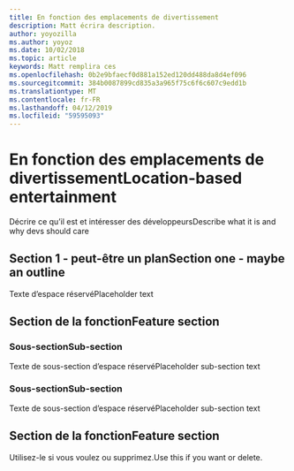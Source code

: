 ```yaml
---
title: En fonction des emplacements de divertissement
description: Matt écrira description.
author: yoyozilla
ms.author: yoyoz
ms.date: 10/02/2018
ms.topic: article
keywords: Matt remplira ces
ms.openlocfilehash: 0b2e9bfaecf0d881a152ed120dd488da8d4ef096
ms.sourcegitcommit: 384b0087899cd835a3a965f75c6f6c607c9edd1b
ms.translationtype: MT
ms.contentlocale: fr-FR
ms.lasthandoff: 04/12/2019
ms.locfileid: "59595093"
---
```

# <a name="location-based-entertainment"></a><span data-ttu-id="0be53-104">En fonction des emplacements de divertissement</span><span class="sxs-lookup"><span data-stu-id="0be53-104">Location-based entertainment</span></span>

<span data-ttu-id="0be53-105">Décrire ce qu’il est et intéresser des développeurs</span><span class="sxs-lookup"><span data-stu-id="0be53-105">Describe what it is and why devs should care</span></span>

## <a name="section-one---maybe-an-outline"></a><span data-ttu-id="0be53-106">Section 1 - peut-être un plan</span><span class="sxs-lookup"><span data-stu-id="0be53-106">Section one - maybe an outline</span></span>

<span data-ttu-id="0be53-107">Texte d’espace réservé</span><span class="sxs-lookup"><span data-stu-id="0be53-107">Placeholder text</span></span>

## <a name="feature-section"></a><span data-ttu-id="0be53-108">Section de la fonction</span><span class="sxs-lookup"><span data-stu-id="0be53-108">Feature section</span></span>

### <a name="sub-section"></a><span data-ttu-id="0be53-109">Sous-section</span><span class="sxs-lookup"><span data-stu-id="0be53-109">Sub-section</span></span>

<span data-ttu-id="0be53-110">Texte de sous-section d’espace réservé</span><span class="sxs-lookup"><span data-stu-id="0be53-110">Placeholder sub-section text</span></span>

### <a name="sub-section"></a><span data-ttu-id="0be53-111">Sous-section</span><span class="sxs-lookup"><span data-stu-id="0be53-111">Sub-section</span></span>

<span data-ttu-id="0be53-112">Texte de sous-section d’espace réservé</span><span class="sxs-lookup"><span data-stu-id="0be53-112">Placeholder sub-section text</span></span>

## <a name="feature-section"></a><span data-ttu-id="0be53-113">Section de la fonction</span><span class="sxs-lookup"><span data-stu-id="0be53-113">Feature section</span></span>

<span data-ttu-id="0be53-114">Utilisez-le si vous voulez ou supprimez.</span><span class="sxs-lookup"><span data-stu-id="0be53-114">Use this if you want or delete.</span></span>
